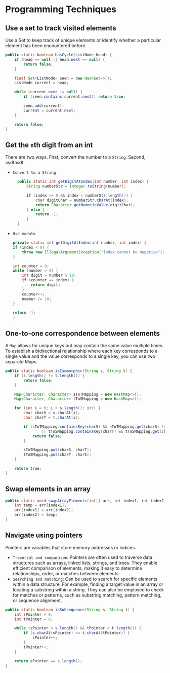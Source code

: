 # Programming Techniques

## Use a set to track visited elements

Use a Set to keep track of unique elements or identify whether a particular element has been encountered before. 

```java
public static boolean hasCycle(ListNode head) {
    if (head == null || head.next == null) {
        return false;
    }

    final Set<ListNode> seen = new HashSet<>();
    ListNode current = head;

    while (current.next != null) {
        if (seen.contains(current.next)) return true;

        seen.add(current);
        current = current.next;
    }

    return false;
}
```

## Get the `n`th digit from an int

There are two ways. First, convert the number to a `String`. Second, asdfasdf.

* `Convert to a String`
  ```java
    public static int getDigitAtIndex(int number, int index) {
        String numberStr = Integer.toString(number);

        if (index >= 0 && index < numberStr.length()) {
            char digitChar = numberStr.charAt(index);
            return Character.getNumericValue(digitChar);
        } else {
            return -1;
        }
    }
    ```
* `Use modulo`
    ```java
    private static int getDigitAtIndex(int number, int index) {
    if (index < 0) {
        throw new IllegalArgumentException("Index cannot be negative");
    }

    int counter = 0;
    while (number > 0) {
        int digit = number % 10;
        if (counter == index) {
            return digit;
        }
        counter++;
        number /= 10;
    }

    return -1;
    }
    ```

## One-to-one correspondence between elements

A `Map` allows for unique keys but may contain the same value multiple times. To establish a bidirectional relationship where each key corresponds to a single value and the value corresponds to a single key, you can use two separate Maps.

```java
public static boolean isIsomorphic(String s, String t) {
    if (s.length() != t.length()) {
        return false;
    }

    Map<Character, Character> sToTMapping = new HashMap<>();
    Map<Character, Character> tToSMapping = new HashMap<>();

    for (int i = 0; i < s.length(); i++) {
        char charS = s.charAt(i);
        char charT = t.charAt(i);

        if (sToTMapping.containsKey(charS) && sToTMapping.get(charS) != charT
                || tToSMapping.containsKey(charT) && tToSMapping.get(charT) != charS) {
            return false;
        }

        sToTMapping.put(charS, charT);
        tToSMapping.put(charT, charS);
    }

    return true;
}
```

## Swap elements in an array

```java
public static void swapArrayElements(int[] arr, int index1, int index2) {
    int temp = arr[index1];
    arr[index1] = arr[index2];
    arr[index2] = temp;
}
```

## Navigate using pointers

Pointers are variables that store memory addresses or indices.

* `Traversal and comparison`: Pointers are often used to traverse data structures such as arrays, linked lists, strings, and trees.
They enable efficient comparison of elements, making it easy to determine relationships, order, or matches between elements.
* `Searching and matching`: Can be used to search for specific elements within a data structure. For example, finding a target value in an array or locating a substring within a string. They can also be employed to check for matches or patterns, such as substring matching, pattern matching, or sequence alignment.

```java
public static boolean isSubsequence(String s, String t) {
    int sPointer = 0;
    int tPointer = 0;

    while (sPointer < s.length() && tPointer < t.length()) {
        if (s.charAt(sPointer) == t.charAt(tPointer)) {
            sPointer++;
        }
        tPointer++;
    }

    return sPointer == s.length();
}
```
